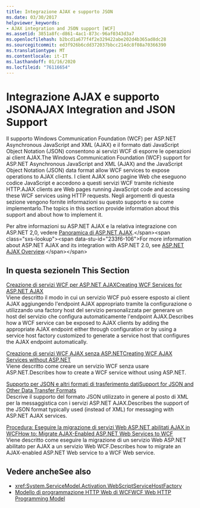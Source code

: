 ```yaml
---
title: Integrazione AJAX e supporto JSON
ms.date: 03/30/2017
helpviewer_keywords:
- AJAX integration and JSON support [WCF]
ms.assetid: 3851a8fc-d861-4ac1-873c-96af0343d3a7
ms.openlocfilehash: b2bcd1a677f4f2e329422abe202d4b365ad8dc28
ms.sourcegitcommit: ed3f926b6cdd372037bbcc214dc8f08a70366390
ms.translationtype: MT
ms.contentlocale: it-IT
ms.lasthandoff: 01/16/2020
ms.locfileid: "76116654"
---
```

# <a name="ajax-integration-and-json-support"></a><span data-ttu-id="233f6-102">Integrazione AJAX e supporto JSON</span><span class="sxs-lookup"><span data-stu-id="233f6-102">AJAX Integration and JSON Support</span></span>
<span data-ttu-id="233f6-103">Il supporto Windows Communication Foundation (WCF) per ASP.NET Asynchronous JavaScript and XML (AJAX) e il formato dati JavaScript Object Notation (JSON) consentono ai servizi WCF di esporre le operazioni ai client AJAX.</span><span class="sxs-lookup"><span data-stu-id="233f6-103">The Windows Communication Foundation (WCF) support for ASP.NET Asynchronous JavaScript and XML (AJAX) and the JavaScript Object Notation (JSON) data format allow WCF services to expose operations to AJAX clients.</span></span> <span data-ttu-id="233f6-104">I client AJAX sono pagine Web che eseguono codice JavaScript e accedono a questi servizi WCF tramite richieste HTTP.</span><span class="sxs-lookup"><span data-stu-id="233f6-104">AJAX clients are Web pages running JavaScript code and accessing these WCF services using HTTP requests.</span></span> <span data-ttu-id="233f6-105">Negli argomenti di questa sezione vengono fornite informazioni su questo supporto e su come implementarlo.</span><span class="sxs-lookup"><span data-stu-id="233f6-105">The topics in this section provide information about this support and about how to implement it.</span></span>  
  
 <span data-ttu-id="233f6-106">Per altre informazioni su ASP.NET AJAX e la relativa integrazione con ASP.NET 2,0, vedere [Panoramica di ASP.NET AJAX](https://docs.microsoft.com/previous-versions/aspnet/bb398874(v=vs.100)).</span><span class="sxs-lookup"><span data-stu-id="233f6-106">For more information about ASP.NET AJAX and its integration with ASP.NET 2.0, see [ASP.NET AJAX Overview](https://docs.microsoft.com/previous-versions/aspnet/bb398874(v=vs.100)).</span></span>  
  
## <a name="in-this-section"></a><span data-ttu-id="233f6-107">In questa sezione</span><span class="sxs-lookup"><span data-stu-id="233f6-107">In This Section</span></span>  
 [<span data-ttu-id="233f6-108">Creazione di servizi WCF per ASP.NET AJAX</span><span class="sxs-lookup"><span data-stu-id="233f6-108">Creating WCF Services for ASP.NET AJAX</span></span>](../../../../docs/framework/wcf/feature-details/creating-wcf-services-for-aspnet-ajax.md)  
 <span data-ttu-id="233f6-109">Viene descritto il modo in cui un servizio WCF può essere esposto ai client AJAX aggiungendo l'endpoint AJAX appropriato tramite la configurazione o utilizzando una factory host del servizio personalizzata per generare un host del servizio che configura automaticamente l'endpoint AJAX.</span><span class="sxs-lookup"><span data-stu-id="233f6-109">Describes how a WCF service can be exposed to AJAX clients by adding the appropriate AJAX endpoint either through configuration or by using a service host factory customized to generate a service host that configures the AJAX endpoint automatically.</span></span>  
  
 [<span data-ttu-id="233f6-110">Creazione di servizi WCF AJAX senza ASP.NET</span><span class="sxs-lookup"><span data-stu-id="233f6-110">Creating WCF AJAX Services without ASP.NET</span></span>](../../../../docs/framework/wcf/feature-details/creating-wcf-ajax-services-without-aspnet.md)  
 <span data-ttu-id="233f6-111">Viene descritto come creare un servizio WCF senza usare ASP.NET.</span><span class="sxs-lookup"><span data-stu-id="233f6-111">Describes how to create a WCF service without using ASP.NET.</span></span>  
  
 [<span data-ttu-id="233f6-112">Supporto per JSON e altri formati di trasferimento dati</span><span class="sxs-lookup"><span data-stu-id="233f6-112">Support for JSON and Other Data Transfer Formats</span></span>](../../../../docs/framework/wcf/feature-details/support-for-json-and-other-data-transfer-formats.md)  
 <span data-ttu-id="233f6-113">Descrive il supporto del formato JSON utilizzato in genere al posto di XML per la messaggistica con i servizi ASP.NET AJAX.</span><span class="sxs-lookup"><span data-stu-id="233f6-113">Describes the support of the JSON format typically used (instead of XML) for messaging with ASP.NET AJAX services.</span></span>  
  
 [<span data-ttu-id="233f6-114">Procedura: Eseguire la migrazione di servizi Web ASP.NET abilitati AJAX in WCF</span><span class="sxs-lookup"><span data-stu-id="233f6-114">How to: Migrate AJAX-Enabled ASP.NET Web Services to WCF</span></span>](../../../../docs/framework/wcf/feature-details/how-to-migrate-ajax-enabled-aspnet-web-services-to-wcf.md)  
 <span data-ttu-id="233f6-115">Viene descritto come eseguire la migrazione di un servizio Web ASP.NET abilitato per AJAX a un servizio Web WCF.</span><span class="sxs-lookup"><span data-stu-id="233f6-115">Describes how to migrate an AJAX-enabled ASP.NET Web service to a WCF Web service.</span></span>  
  
## <a name="see-also"></a><span data-ttu-id="233f6-116">Vedere anche</span><span class="sxs-lookup"><span data-stu-id="233f6-116">See also</span></span>

- <xref:System.ServiceModel.Activation.WebScriptServiceHostFactory>
- [<span data-ttu-id="233f6-117">Modello di programmazione HTTP Web di WCF</span><span class="sxs-lookup"><span data-stu-id="233f6-117">WCF Web HTTP Programming Model</span></span>](../../../../docs/framework/wcf/feature-details/wcf-web-http-programming-model.md)
